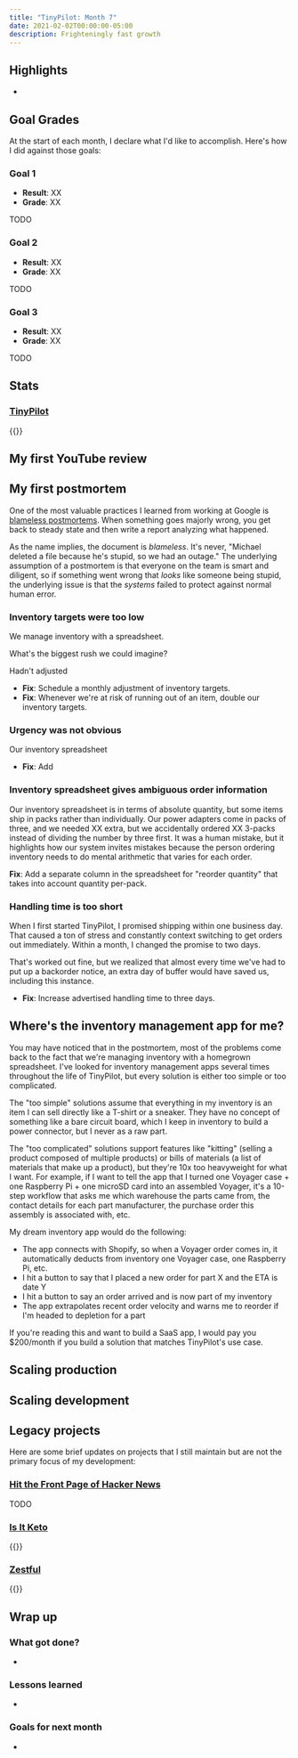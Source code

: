 ```yaml
---
title: "TinyPilot: Month 7"
date: 2021-02-02T00:00:00-05:00
description: Frighteningly fast growth
---
```


## Highlights

*

## Goal Grades

At the start of each month, I declare what I'd like to accomplish. Here's how I did against those goals:

### Goal 1

* **Result**: XX
* **Grade**: XX

TODO

### Goal 2

* **Result**: XX
* **Grade**: XX

TODO

### Goal 3

* **Result**: XX
* **Grade**: XX

TODO

## Stats

### [TinyPilot](https://tinypilotkvm.com)

{{<revenue-graph project="tinypilot">}}

## My first YouTube review

## My first postmortem

One of the most valuable practices I learned from working at Google is [blameless postmortems](https://landing.google.com/sre/book/chapters/postmortem-culture.html). When something goes majorly wrong, you get back to steady state and then write a report analyzing what happened.

As the name implies, the document is *blameless*. It's never, "Michael deleted a file because he's stupid, so we had an outage." The underlying assumption of a postmortem is that everyone on the team is smart and diligent, so if something went wrong that *looks* like someone being stupid, the underlying issue is that the *systems* failed to protect against normal human error.

### Inventory targets were too low

We manage inventory with a spreadsheet.

What's the biggest rush we could imagine?

Hadn't adjusted

* **Fix**: Schedule a monthly adjustment of inventory targets.
* **Fix**: Whenever we're at risk of running out of an item, double our inventory targets.

### Urgency was not obvious

Our inventory spreadsheet

* **Fix**: Add

### Inventory spreadsheet gives ambiguous order information

Our inventory spreadsheet is in terms of absolute quantity, but some items ship in packs rather than individually. Our power adapters come in packs of three, and we needed XX extra, but we accidentally ordered XX 3-packs instead of dividing the number by three first. It was a human mistake, but it highlights how our system invites mistakes because the person ordering inventory needs to do mental arithmetic that varies for each order.

**Fix**: Add a separate column in the spreadsheet for "reorder quantity" that takes into account quantity per-pack.

### Handling time is too short

When I first started TinyPilot, I promised shipping within one business day. That caused a ton of stress and constantly context switching to get orders out immediately. Within a month, I changed the promise to two days.

That's worked out fine, but we realized that almost every time we've had to put up a backorder notice, an extra day of buffer would have saved us, including this instance.

* **Fix**: Increase advertised handling time to three days.

## Where's the inventory management app for me?

You may have noticed that in the postmortem, most of the problems come back to the fact that we're managing inventory with a homegrown spreadsheet. I've looked for inventory management apps several times throughout the life of TinyPilot, but every solution is either too simple or too complicated.

The "too simple" solutions assume that everything in my inventory is an item I can sell directly like a T-shirt or a sneaker. They have no concept of something like a bare circuit board, which I keep in inventory to build a power connector, but I never as a raw part.

The "too complicated" solutions support features like "kitting" (selling a product composed of multiple products) or bills of materials (a list of materials that make up a product), but they're 10x too heavyweight for what I want. For example, if I want to tell the app that I turned one Voyager case + one Raspberry Pi + one microSD card into an assembled Voyager, it's a 10-step workflow that asks me which warehouse the parts came from, the contact details for each part manufacturer, the purchase order this assembly is associated with, etc.

My dream inventory app would do the following:

* The app connects with Shopify, so when a Voyager order comes in, it automatically deducts from inventory one Voyager case, one Raspberry Pi, etc.
* I hit a button to say that I placed a new order for part X and the ETA is date Y
* I hit a button to say an order arrived and is now part of my inventory
* The app extrapolates recent order velocity and warns me to reorder if I'm headed to depletion for a part

If you're reading this and want to build a SaaS app, I would pay you $200/month if you build a solution that matches TinyPilot's use case.

## Scaling production

## Scaling development

## Legacy projects

Here are some brief updates on projects that I still maintain but are not the primary focus of my development:

### [Hit the Front Page of Hacker News](https://hitthefrontpage.com)

TODO

### [Is It Keto](https://isitketo.org)

{{<revenue-graph project="isitketo">}}

### [Zestful](https://zestfuldata.com)

{{<revenue-graph project="zestful">}}

## Wrap up

### What got done?

*

### Lessons learned

*

### Goals for next month

*
